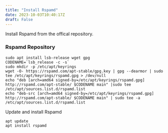 ```yaml
---
title: "Install Rspamd"
date: 2023-10-03T10:40:17Z
draft: False
---
```


Install Rspamd from the offical repository.

### Rspamd Repository
```
sudo apt install lsb-release wget gpg
CODENAME=`lsb_release -c -s`
sudo mkdir -p /etc/apt/keyrings
wget -O- https://rspamd.com/apt-stable/gpg.key | gpg --dearmor | sudo tee /etc/apt/keyrings/rspamd.gpg > /dev/null
echo "deb [arch=amd64 signed-by=/etc/apt/keyrings/rspamd.gpg] http://rspamd.com/apt-stable/ $CODENAME main" |sudo tee /etc/apt/sources.list.d/rspamd.list
echo "deb-src [arch=amd64 signed-by=/etc/apt/keyrings/rspamd.gpg] http://rspamd.com/apt-stable/ $CODENAME main" | sudo tee -a /etc/apt/sources.list.d/rspamd.list
```


Update and install Rspamd
```
apt update
apt install rspamd
```